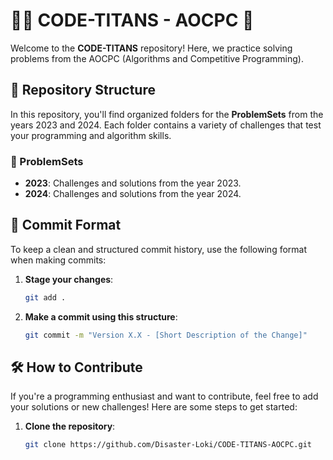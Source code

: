 # 🦸‍♂️ CODE-TITANS - AOCPC 🚀

Welcome to the **CODE-TITANS** repository! Here, we practice solving problems from the AOCPC (Algorithms and Competitive Programming).

## 📂 Repository Structure

In this repository, you'll find organized folders for the **ProblemSets** from the years 2023 and 2024. Each folder contains a variety of challenges that test your programming and algorithm skills.

### 📁 ProblemSets

- **2023**: Challenges and solutions from the year 2023.
- **2024**: Challenges and solutions from the year 2024.

## 📝 Commit Format

To keep a clean and structured commit history, use the following format when making commits:

1. **Stage your changes**:
   ```bash
   git add .

2. **Make a commit using this structure**:
   ```bash
   git commit -m "Version X.X - [Short Description of the Change]"

## 🛠️ How to Contribute

If you're a programming enthusiast and want to contribute, feel free to add your solutions or new challenges! Here are some steps to get started:

1. **Clone the repository**:
   ```bash
   git clone https://github.com/Disaster-Loki/CODE-TITANS-AOCPC.git
